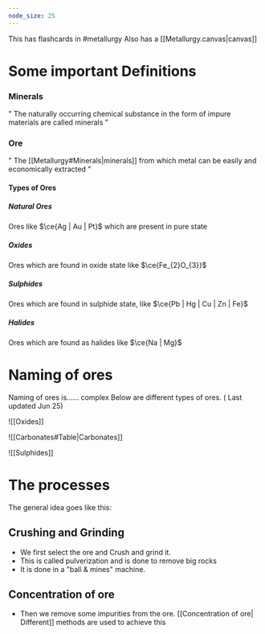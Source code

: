 ```yaml
---
node_size: 25
---
```


This has flashcards in #metallurgy
Also has a [[Metallurgy.canvas|canvas]]
# Some important Definitions
### Minerals
" The naturally occurring chemical substance in the form of impure materials are called minerals "

### Ore
" The [[Metallurgy#Minerals|minerals]] from which metal can be easily and economically extracted "


#### Types of Ores
##### Natural Ores
Ores like $\ce{Ag | Au | Pt}$ which are present in pure state

##### Oxides
Ores which are found in oxide state like $\ce{Fe_{2}O_{3}}$

##### Sulphides
Ores which are found in sulphide state, like $\ce{Pb | Hg | Cu | Zn | Fe}$

##### Halides
Ores which are found as halides like $\ce{Na | Mg}$ 


# Naming of ores
Naming of ores is...... complex
Below are different types of ores. ( Last updated Jun 25)

![[Oxides]]

![[Carbonates#Table|Carbonates]]

![[Sulphides]]


# The processes
The general idea goes like this:
## Crushing and Grinding
- We first select the ore and Crush and grind it.
- This is called pulverization and is done to remove big rocks
- It is done in a "ball & mines" machine.

## Concentration of ore
- Then we remove some impurities from the ore.
[[Concentration of ore| Different]] methods are used to achieve this 